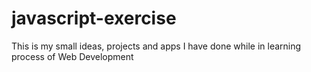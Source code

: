 # javascript-exercise
This is my small ideas, projects and apps I have done while in learning process of Web Development
